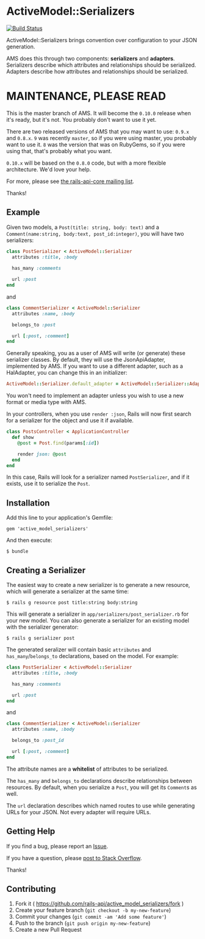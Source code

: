 # ActiveModel::Serializers 
 
[![Build Status](https://travis-ci.org/steveklabnik/active_model_serializers.svg?branch=master)](https://travis-ci.org/steveklabnik/active_model_serializers?branch=master) 

ActiveModel::Serializers brings convention over configuration to your JSON generation. 

AMS does this through two components: **serializers** and **adapters**. Serializers describe which attributes and relationships should be serialized. Adapters describe how attributes and relationships should be serialized.

# MAINTENANCE, PLEASE READ

This is the master branch of AMS. It will become the `0.10.0` release when it's
ready, but it's not. You probably don't want to use it yet.

There are two released versions of AMS that you may want to use: `0.9.x` and
`0.8.x`. `9` was recently `master`, so if you were using master, you probably want
to use it. `8` was the version that was on RubyGems, so if you were using that,
that's probably what you want.

`0.10.x` will be based on the `0.8.0` code, but with a more flexible
architecture. We'd love your help.

For more, please see [the rails-api-core mailing list](https://groups.google.com/d/msg/rails-api-core/8zu1xjIOTAM/siZ0HySKgaAJ).

Thanks!

## Example

Given two models, a `Post(title: string, body: text)` and a
`Comment(name:string, body:text, post_id:integer)`, you will have two
serializers:

```ruby
class PostSerializer < ActiveModel::Serializer
  attributes :title, :body
 
  has_many :comments

  url :post
end
```

and

```ruby
class CommentSerializer < ActiveModel::Serializer
  attributes :name, :body

  belongs_to :post

  url [:post, :comment]
end
```

Generally speaking, you as a user of AMS will write (or generate) these
serializer classes. By default, they will use the JsonApiAdapter, implemented
by AMS. If you want to use a different adapter, such as a HalAdapter, you can
change this in an initializer:

```ruby
ActiveModel::Serializer.default_adapter = ActiveModel::Serializer::Adapter::HalAdapter
```

You won't need to implement an adapter unless you wish to use a new format or
media type with AMS.

In your controllers, when you use `render :json`, Rails will now first search
for a serializer for the object and use it if available.

```ruby
class PostsController < ApplicationController
  def show
    @post = Post.find(params[:id])

    render json: @post
  end
end
```

In this case, Rails will look for a serializer named `PostSerializer`, and if
it exists, use it to serialize the `Post`.

## Installation 
 
Add this line to your application's Gemfile: 

``` 
gem 'active_model_serializers' 
```
 
And then execute: 

``` 
$ bundle 
```

## Creating a Serializer

The easiest way to create a new serializer is to generate a new resource, which
will generate a serializer at the same time:

```
$ rails g resource post title:string body:string
```

This will generate a serializer in `app/serializers/post_serializer.rb` for
your new model. You can also generate a serializer for an existing model with
the serializer generator:

```
$ rails g serializer post
```

The generated seralizer will contain basic `attributes` and
`has_many`/`belongs_to` declarations, based on the model. For example:

```ruby
class PostSerializer < ActiveModel::Serializer
  attributes :title, :body

  has_many :comments

  url :post
end
```

and

```ruby
class CommentSerializer < ActiveModel::Serializer
  attributes :name, :body

  belongs_to :post_id

  url [:post, :comment]
end
```

The attribute names are a **whitelist** of attributes to be serialized. 
 
The `has_many` and `belongs_to` declarations describe relationships between
resources. By default, when you serialize a `Post`, you will
get its `Comment`s as well.

The `url` declaration describes which named routes to use while generating URLs
for your JSON. Not every adapter will require URLs.

## Getting Help

If you find a bug, please report an
[Issue](https://github.com/rails-api/active_model_serializers/issues/new).

If you have a question, please [post to Stack
Overflow](http://stackoverflow.com/questions/tagged/active-model-serializers).

Thanks!
 
## Contributing 
 
1. Fork it ( https://github.com/rails-api/active_model_serializers/fork ) 
2. Create your feature branch (`git checkout -b my-new-feature`) 
3. Commit your changes (`git commit -am 'Add some feature'`) 
4. Push to the branch (`git push origin my-new-feature`) 
5. Create a new Pull Request 
